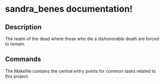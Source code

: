 # sandra_benes documentation!

## Description

The realm of the dead where those who die a dishonorable death are forced to remain.

## Commands

The Makefile contains the central entry points for common tasks related to this project.

